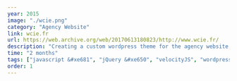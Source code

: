```yaml
---
year: 2015
image: "./wcie.png"
category: "Agency Website"
link: wcie.fr
url: https://web.archive.org/web/20170613180823/http://www.wcie.fr/
description: "Creating a custom wordpress theme for the agency website, work on various animations and templates, during internship at Agence W"
time: "2 months"
tags: ["javascript &#xe681", "jQuery &#xe650", "velocityJS", "wordpress &#xe60b", "pageBuilder", "animation", "gulp &#xe663", "bourbon", "sass &#xe64b"]
order: 1
---
```

